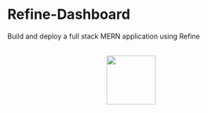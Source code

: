 # Refine-Dashboard
Build and deploy a full stack MERN application using Refine

<br/>

<div align="center">
  <a href="https://skillicons.dev">
    <img src="https://skillicons.dev/icons?i=nodejs,express,mongodb,react" width="100" height="100">
  </a>
</div>
